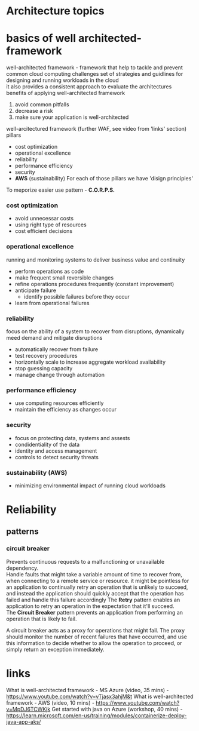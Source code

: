 # Architecture topics

# basics of well architected-framework

well-architected framework - framework that help to tackle and prevent common cloud computing challenges
set of strategies and guidlines for designing and running workloads in the cloud  
it also provides a consistent approach to evaluate the architectures  
benefits of applying well-architected framework  
1) avoid common pitfalls
2) decrease a risk
3) make sure your application is well-architected

well-arcitectured framework (further WAF, see video from 'links' section) pillars  
* cost optimization
* operational excellence
* reliability
* performance efficiency
* security
* **AWS** (sustainability)
For each of those pillars we have 'disign principles'

To meporize easier use pattern - **C.O.R.P.S.**

### cost optimization
- avoid unnecessar costs
- using right type of resources
- cost efficient decisions

### operational excellence
running and monitoring systems to deliver business value and continuity
- perform operations as code
- make frequent small reversible changes
- refine operations procedures frequently (constant improvement)
- anticipate failure
  - identify possible failures before they occur
- learn from operational failures

   
### reliability
focus on the ability of a system to recover from disruptions, dynamically meed demand and mitigate disruptions
- automatically recover from failure
- test recovery procedures
- horizontally scale to increase aggregate workload availability
- stop guessing capacity
- manage change through automation
  

### performance efficiency
- use computing resources efficiently
- maintain the efficiency as changes occur
  
### security
- focus on protecting data, systems and assests
- condidentiality of the data
- identity and access management
- controls to detect security threats

### sustainability (AWS)
- minimizing environmental impact of running cloud workloads

### 


# Reliability

## patterns

### circuit breaker
Prevents continuous requests to a malfunctioning or unavailable dependency.  
Handle faults that might take a variable amount of time to recover from, when connecting to a remote service or resource.
it might be pointless for an application to continually retry an operation that is unlikely to succeed, and instead the application should quickly accept that the operation has failed and handle this failure accordingly
The **Retry** pattern enables an application to retry an operation in the expectation that it'll succeed.    
The **Circuit Breaker** pattern prevents an application from performing an operation that is likely to fail.  

A circuit breaker acts as a proxy for operations that might fail. The proxy should monitor the number of recent failures that have occurred, and use this information to decide whether to allow the operation to proceed, or simply return an exception immediately.

# links
What is well-architected framework - MS Azure (video, 35 mins) - https://www.youtube.com/watch?v=vTjasx3ahjM&t
What is well-architected framework - AWS (video, 10 mins) - https://www.youtube.com/watch?v=MpDJ6TCWKjk
Get started with java on Azure (workshop, 40 mins) - https://learn.microsoft.com/en-us/training/modules/containerize-deploy-java-app-aks/


